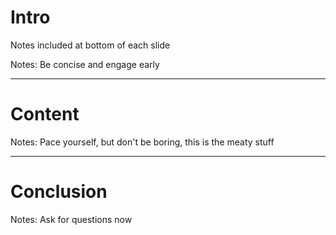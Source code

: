 # Intro
Notes included at bottom of each slide

Notes:
Be concise and engage early

---

# Content

Notes:
Pace yourself, but don't be boring, this is the meaty stuff

---

# Conclusion

Notes:
Ask for questions now
